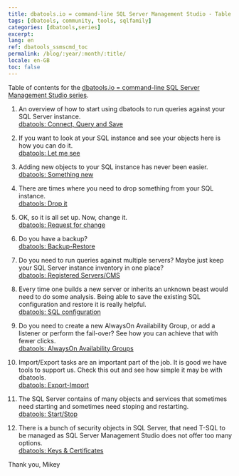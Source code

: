 ```yaml
---
title: dbatools.io = command-line SQL Server Management Studio - Table of contents
tags: [dbatools, community, tools, sqlfamily]
categories: [dbatools,series]
excerpt: 
lang: en
ref: dbatools_ssmscmd_toc
permalink: /blog/:year/:month/:title/
locale: en-GB
toc: false
---
```


Table of contents for the [dbatools.io = command-line SQL Server Management Studio series](/blog/2020/06/dbatools-io-command-line-sql-server-management-studio/).


1. An overview of how to start using dbatools to run queries against your SQL Server instance.  
[dbatools: Connect, Query and Save](/blog/2020/07/dbatools-io-command-line-sql-server-management-studio-connect-and-query/)

2. If you want to look at your SQL instance and see your objects here is how you can do it.  
[dbatools: Let me see](/blog/2020/07/dbatools-io-command-line-sql-server-management-studio-let-me-see/)

3. Adding new objects to your SQL instance has never been easier.  
[dbatools: Something new](/blog/2020/07/dbatools-io-command-line-sql-server-management-studio-something-new/)

4. There are times where you need to drop something from your SQL instance.  
[dbatools: Drop it](/blog/2020/07/dbatools-io-command-line-sql-server-management-studio-drop-it/)

5. OK, so it is all set up. Now, change it.  
[dbatools: Request for change](/blog/2020/07/dbatools-io-command-line-sql-server-management-studio-request-for-change/)

6. Do you have a backup?  
[dbatools: Backup-Restore](/blog/2020/08/dbatools-io-command-line-sql-server-management-studio-backup-restore/)

7. Do you need to run queries against multiple servers? Maybe just keep your SQL Server instance inventory in one place?  
[dbatools: Registered Servers/CMS](/blog/2020/08/dbatools-io-command-line-sql-server-management-studio-registered-servers-cms/)

8. Every time one builds a new server or inherits an unknown beast would need to do some analysis. Being able to save the existing SQL configuration and restore it is really helpful.  
[dbatools: SQL configuration](/blog/2020/08/dbatools-io-command-line-sql-server-management-studio-sql-configuration/)

9. Do you need to create a new AlwaysOn Availability Group, or add a listener or perform the fail-over? See how you can achieve that with fewer clicks.  
[dbatools: AlwaysOn Availability Groups](/blog/2020/08/dbatools-io-command-line-sql-server-management-studio-alwayson-availability-groups/)

10. Import/Export tasks are an important part of the job. It is good we have tools to support us. Check this out and see how simple it may be with dbatools.  
[dbatools: Export-Import](/blog/2020/09/blog/dbatools-io-command-line-sql-server-management-studio-export-import/)

11. The SQL Server contains of many objects and services that sometimes need starting and sometimes need stoping and restarting.  
[dbatools: Start/Stop](/blog/2020/09/dbatools-io-command-line-sql-server-management-studio-start-stop/)

12. There is a bunch of security objects in SQL Server, that need T-SQL to be managed as SQL Server Management Studio does not offer too many options.  
[dbatools: Keys & Certificates](/blog/2020/09/dbatools-io--command-line-sql-server-management-studio-keys-certificates/)

Thank you, Mikey
